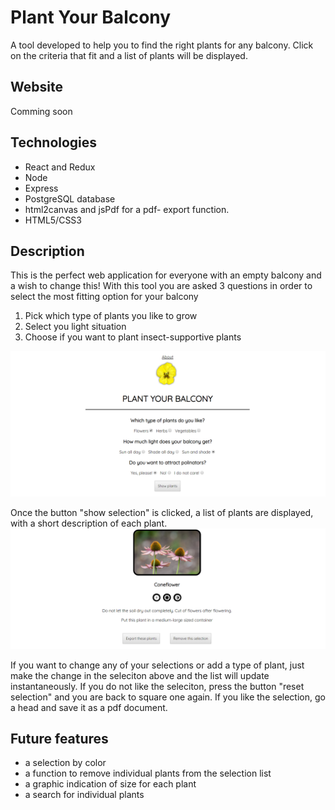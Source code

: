 # Plant Your Balcony
A tool developed to help you to find the right plants for any balcony. Click on the criteria that fit and a list of plants will be displayed.
## Website
Comming soon
## Technologies
* React and Redux
* Node
* Express
* PostgreSQL database
* html2canvas and jsPdf for a pdf- export function.
* HTML5/CSS3

## Description

This is the perfect web application for everyone with an empty balcony and a wish to change this!
With this tool you are asked 3 questions in order to select the most fitting option for your balcony
1. Pick which type of  plants you like to grow
1. Select you light situation
1. Choose if you want to plant insect-supportive plants

![Selection](/imagesReadMe/SelctionNew.PNG)



Once the button "show selection" is clicked, a list of plants are displayed, with a short description of each plant.
![Selection](/imagesReadMe/SelectionAndButtons.PNG)



If you want to change any of your selections or add a type of plant, just make the change in the seleciton above and the list will update instantaneously. 
If you do not like the seleciton, press the button "reset selection" and you are back to square one again. 
If you like the selection, go a head and save it as a pdf document. 


## Future features
* a selection by color
* a function to remove individual plants from the selection list
* a graphic indication of size for each plant
* a search for individual plants 


